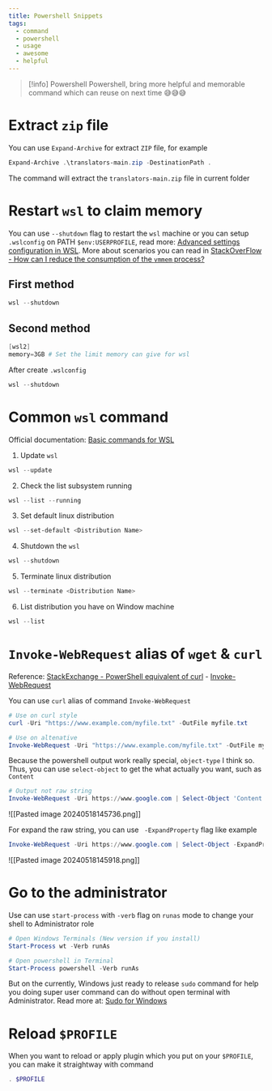 ```yaml
---
title: Powershell Snippets
tags:
  - command
  - powershell
  - usage
  - awesome
  - helpful
---
```

>[!info]
>Powershell Powershell, bring more helpful and memorable command which can reuse on next time 😅😅😅

# Extract `zip` file

You can use `Expand-Archive` for extract `ZIP` file, for example

```powershell
Expand-Archive .\translators-main.zip -DestinationPath .
```

The command will extract the `translators-main.zip` file in current folder


# Restart `wsl` to claim memory

You can use `--shutdown` flag to restart the `wsl` machine or you can setup `.wslconfig` on PATH `$env:USERPROFILE`, read more: [Advanced settings configuration in WSL](https://learn.microsoft.com/en-us/windows/wsl/wsl-config). More about scenarios you can read in [StackOverFlow - How can I reduce the consumption of the `vmmem` process?](https://superuser.com/questions/1559170/how-can-i-reduce-the-consumption-of-the-vmmem-process)

## First method

```powershell
wsl --shutdown
```

## Second method

```powershell title=".wslconfig"
[wsl2]
memory=3GB # Set the limit memory can give for wsl
```

After create `.wslconfig`

```powershell
wsl --shutdown
```

# Common `wsl` command

Official documentation: [Basic commands for WSL](https://learn.microsoft.com/en-us/windows/wsl/basic-commands)

1. Update `wsl`

```powershell 
wsl --update
```

2. Check the list subsystem running

```powershell
wsl --list --running
```

3. Set default linux distribution

```powershell
wsl --set-default <Distribution Name>
```

4. Shutdown the `wsl`

```powershell
wsl --shutdown
```

5. Terminate linux distribution

```powershell
wsl --terminate <Distribution Name>
```

6. List distribution you have on Window machine

```powershell
wsl --list
```

# `Invoke-WebRequest` alias of `wget` & `curl`

Reference: [StackExchange - PowerShell equivalent of curl](https://superuser.com/questions/344927/powershell-equivalent-of-curl) - [Invoke-WebRequest](https://learn.microsoft.com/en-us/powershell/module/microsoft.powershell.utility/invoke-webrequest?view=powershell-7.4)

You can use `curl` alias of command `Invoke-WebRequest`

```powershell
# Use on curl style
curl -Uri "https://www.example.com/myfile.txt" -OutFile myfile.txt

# Use on altenative
Invoke-WebRequest -Uri "https://www.example.com/myfile.txt" -OutFile myfile.txt
```

Because the powershell output work really special, `object-type` I think so. Thus, you can use `select-object` to get the what actually you want, such as `Content`

```powershell
# Output not raw string
Invoke-WebRequest -Uri https://www.google.com | Select-Object 'Content'
```

![[Pasted image 20240518145736.png]]

For expand the raw string, you can use ` -ExpandProperty` flag like example

```powershell
Invoke-WebRequest -Uri https://www.google.com | Select-Object -ExpandProperty 'Content'
```

![[Pasted image 20240518145918.png]]

# Go to the administrator

Use can use `start-process` with `-verb` flag on `runas` mode to change your shell to Administrator role

```powershell
# Open Windows Terminals (New version if you install)
Start-Process wt -Verb runAs

# Open powershell in Terminal
Start-Process powershell -Verb runAs
```

But on the currently, Windows just ready to release `sudo` command for help you doing super user command can do without open terminal with Administrator. Read more at: [Sudo for Windows](https://learn.microsoft.com/en-us/windows/sudo/)

# Reload `$PROFILE`

When you want to reload or apply plugin which you put on your `$PROFILE`, you can make it straightway with command

```powershell
. $PROFILE
```

